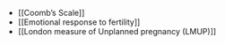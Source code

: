 -  [[Coomb’s Scale]]
- [[Emotional response to fertility]] 
- [[London measure of Unplanned pregnancy (LMUP)]] 